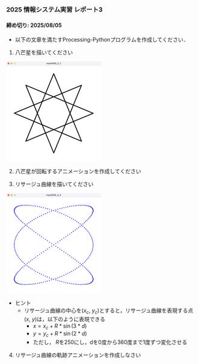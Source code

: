 ### 2025 情報システム実習 レポート3
#### 締め切り: 2025/08/05
- 以下の文章を満たすProcessing-Pythonプログラムを作成してください．

1. 八芒星を描いてください
<img src="./fig/2025repo3-1.png" width="50%">

2. 八芒星が回転するアニメーションを作成してください
   
3. リサージュ曲線を描いてください
<img src="./fig/2025repo3-3.png" width="50%">

- ヒント
  - リサージュ曲線の中心を($x_c$, $y_c$)とすると，リサージュ曲線を表現する点($x$, $y$)は，以下のように表現できる
    - $x = x_c + R * \sin(3 * d)$
    - $y = y_c + R * \sin(2 * d)$
    - ただし， $R$を250にし，dを0度から360度まで1度ずつ変化させる

4. リサージュ曲線の軌跡アニメーションを作成しなさい

